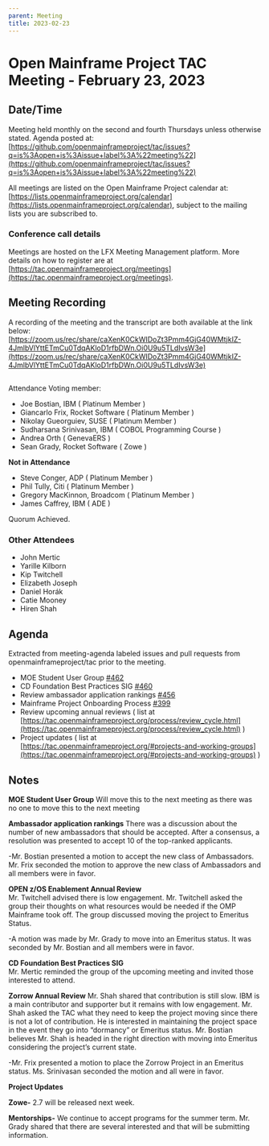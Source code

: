 ```yaml
---
parent: Meeting
title: 2023-02-23
---
```



# **Open Mainframe Project TAC Meeting - February 23, 2023**


## Date/Time 
Meeting held monthly on the second and fourth Thursdays unless otherwise stated. Agenda posted at: [https://github.com/openmainframeproject/tac/issues?q=is%3Aopen+is%3Aissue+label%3A%22meeting%22](https://github.com/openmainframeproject/tac/issues?q=is%3Aopen+is%3Aissue+label%3A%22meeting%22)

All meetings are listed on the Open Mainframe Project calendar at: [https://lists.openmainframeproject.org/calendar](https://lists.openmainframeproject.org/calendar), subject to the mailing lists you are subscribed to.


### Conference call details 
Meetings are hosted on the LFX Meeting Management platform. More details on how to register are at [https://tac.openmainframeproject.org/meetings](https://tac.openmainframeproject.org/meetings).


## Meeting Recording 
A recording of the meeting and the transcript are both available at the link below: 
[https://zoom.us/rec/share/caXenK0CkWIDoZt3Pmm4GjG40WMtjkIZ-4JmlbVlYttETmCu0TdqAKloD1rfbDWn.Oi0U9u5TLdIvsW3e](https://zoom.us/rec/share/caXenK0CkWIDoZt3Pmm4GjG40WMtjkIZ-4JmlbVlYttETmCu0TdqAKloD1rfbDWn.Oi0U9u5TLdIvsW3e)


##  
Attendance 
Voting member:



*  Joe Bostian, IBM ( Platinum Member )
*  Giancarlo Frix, Rocket Software ( Platinum Member )
*  Nikolay Gueorguiev, SUSE ( Platinum Member )
*  Sudharsana Srinivasan, IBM ( COBOL Programming Course )
*  Andrea Orth ( GenevaERS )
*  Sean Grady, Rocket Software ( Zowe )

**Not in Attendance**



*  Steve Conger, ADP ( Platinum Member )
*  Phil Tully, Citi ( Platinum Member )
*  Gregory MacKinnon, Broadcom ( Platinum Member )
*  James Caffrey, IBM ( ADE )

Quorum Achieved.


### Other Attendees 




* John Mertic
* Yarille Kilborn
* Kip Twitchell
* Elizabeth Joseph
* Daniel Horák
* Catie Mooney
* Hiren Shah 



## **Agenda**

Extracted from meeting-agenda labeled issues and pull requests from openmainframeproject/tac prior to the meeting.



* MOE Student User Group [#462](https://github.com/openmainframeproject/tac/issues/462)
* CD Foundation Best Practices SIG [#460](https://github.com/openmainframeproject/tac/issues/460)
* Review ambassador application rankings [#456](https://github.com/openmainframeproject/tac/issues/456)
* Mainframe Project Onboarding Process [#399](https://github.com/openmainframeproject/tac/issues/399)
* Review upcoming annual reviews ( list at [https://tac.openmainframeproject.org/process/review_cycle.html](https://tac.openmainframeproject.org/process/review_cycle.html) )
* Project updates ( list at [https://tac.openmainframeproject.org/#projects-and-working-groups](https://tac.openmainframeproject.org/#projects-and-working-groups) )





## **Notes**

**MOE Student User Group** 
Will move this to the next meeting as there was no one to move this to the next meeting

**Ambassador application rankings** 
There was a discussion about the number of new ambassadors that should be accepted. After a consensus, a resolution was presented to accept 10 of the top-ranked applicants. 

-Mr. Bostian presented a motion to accept the new class of Ambassadors. Mr. Frix seconded the motion to approve the new class of Ambassadors and all members were in favor.

**OPEN z/OS Enablement Annual Review**  
Mr. Twitchell advised there is low engagement. Mr. Twitchell asked the group their thoughts on what resources would be needed if the OMP Mainframe took off. The group discussed moving the project to Emeritus Status.

-A motion was made by Mr. Grady to move into an Emeritus status. It was seconded by Mr. Bostian and all members were in favor.

**CD Foundation Best Practices SIG**  
Mr. Mertic reminded the group of the upcoming meeting and invited those interested to attend. 
 
**Zorrow Annual Review** 
Mr. Shah shared that contribution is still slow. IBM is a main contributor and supporter but it remains with low engagement. Mr. Shah asked the TAC what they need to keep the project moving since there is not a lot of contribution. He is interested in maintaining the project space in the event they go into “dormancy” or Emeritus status. Mr. Bostian believes Mr. Shah is headed in the right direction with moving into Emeritus considering the project’s current state.

-Mr. Frix presented a motion to place the Zorrow Project in an Emeritus status. Ms. Srinivasan seconded the motion and all were in favor. 
 



**Project Updates**


**Zowe-** 2.7 will be released next week.  


**Mentorships-** We continue to accept programs for the summer term. Mr. Grady shared that there are several interested and that will be submitting information. 
